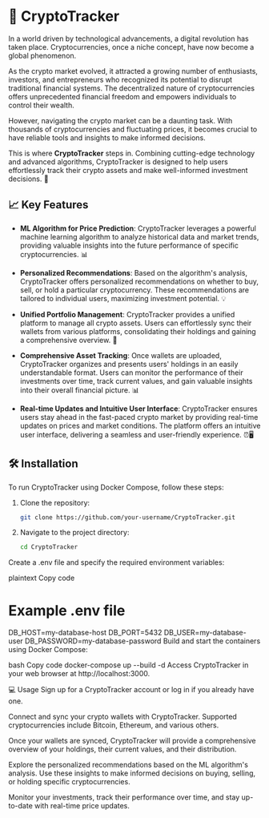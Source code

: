 # 🚀 CryptoTracker

In a world driven by technological advancements, a digital revolution has taken place. Cryptocurrencies, once a niche concept, have now become a global phenomenon.

As the crypto market evolved, it attracted a growing number of enthusiasts, investors, and entrepreneurs who recognized its potential to disrupt traditional financial systems. The decentralized nature of cryptocurrencies offers unprecedented financial freedom and empowers individuals to control their wealth.

However, navigating the crypto market can be a daunting task. With thousands of cryptocurrencies and fluctuating prices, it becomes crucial to have reliable tools and insights to make informed decisions.

This is where **CryptoTracker** steps in. Combining cutting-edge technology and advanced algorithms, CryptoTracker is designed to help users effortlessly track their crypto assets and make well-informed investment decisions. 💼

## 📈 Key Features

- **ML Algorithm for Price Prediction**: CryptoTracker leverages a powerful machine learning algorithm to analyze historical data and market trends, providing valuable insights into the future performance of specific cryptocurrencies. 📊

- **Personalized Recommendations**: Based on the algorithm's analysis, CryptoTracker offers personalized recommendations on whether to buy, sell, or hold a particular cryptocurrency. These recommendations are tailored to individual users, maximizing investment potential. 💡

- **Unified Portfolio Management**: CryptoTracker provides a unified platform to manage all crypto assets. Users can effortlessly sync their wallets from various platforms, consolidating their holdings and gaining a comprehensive overview. 📑

- **Comprehensive Asset Tracking**: Once wallets are uploaded, CryptoTracker organizes and presents users' holdings in an easily understandable format. Users can monitor the performance of their investments over time, track current values, and gain valuable insights into their overall financial picture. 📊

- **Real-time Updates and Intuitive User Interface**: CryptoTracker ensures users stay ahead in the fast-paced crypto market by providing real-time updates on prices and market conditions. The platform offers an intuitive user interface, delivering a seamless and user-friendly experience. ⏰🖥️

## 🛠️ Installation

To run CryptoTracker using Docker Compose, follow these steps:

1. Clone the repository:
   ```bash
   git clone https://github.com/your-username/CryptoTracker.git

2. Navigate to the project directory:
   ```bash
   cd CryptoTracker
Create a .env file and specify the required environment variables:

plaintext
Copy code
# Example .env file
DB_HOST=my-database-host
DB_PORT=5432
DB_USER=my-database-user
DB_PASSWORD=my-database-password
Build and start the containers using Docker Compose:

bash
Copy code
docker-compose up --build -d
Access CryptoTracker in your web browser at http://localhost:3000.

💻 Usage
Sign up for a CryptoTracker account or log in if you already have one.

Connect and sync your crypto wallets with CryptoTracker. Supported cryptocurrencies include Bitcoin, Ethereum, and various others.

Once your wallets are synced, CryptoTracker will provide a comprehensive overview of your holdings, their current values, and their distribution.

Explore the personalized recommendations based on the ML algorithm's analysis. Use these insights to make informed decisions on buying, selling, or holding specific cryptocurrencies.

Monitor your investments, track their performance over time, and stay up-to-date with real-time price updates.

